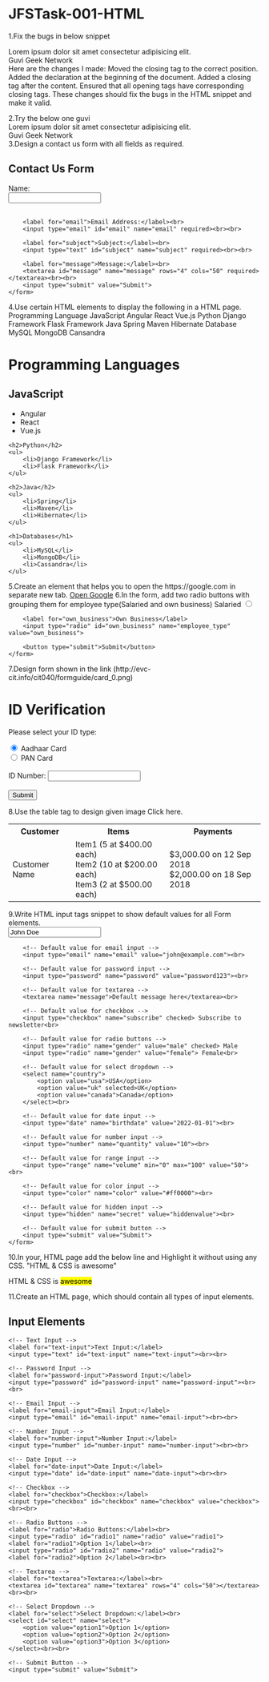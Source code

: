 # JFSTask-001-HTML
1.Fix the bugs in below snippet
    <html lang="en">
    <head>
        <title>Document
            <body>
                guvi
        </title>
    </head>
    <div>
        Lorem ipsum dolor sit amet consectetur adipisicing elit.
        <div>
            <div>
                Guvi Geek Network
            </div>
        </body>
    </html>
Here are the changes I made:
Moved the closing </title> tag to the correct position.
Added the <!DOCTYPE html> declaration at the beginning of the document.
Added a closing </body> tag after the content.
Ensured that all opening tags have corresponding closing tags.
These changes should fix the bugs in the HTML snippet and make it valid.
<!DOCTYPE html>
<html lang="en">
<head>
    <title>Document</title>
</head>
2.Try the below one
  
<html lang="en">
    <head>
        <title>Document
            <body>
                guvi
    </head>
    <div>
        Lorem ipsum dolor sit amet consectetur adipisicing elit.
        <div>
            <div>
                Guvi Geek Network
            </div>
        </body>
    </html>
    
Here are the changes I made:
The <head> section contains a <title> tag, which is properly closed.
The <body> section starts after the <head> section and contains the text "guvi".
The nested <div> tags are properly structured and closed.
These changes should fix the bugs in the HTML snippet and make it valid.
<!DOCTYPE html>
<html lang="en">
<head>
    <title>Document</title>
</head>
<body>
    guvi
    <div>
        Lorem ipsum dolor sit amet consectetur adipisicing elit.
        <div>
            <div>
                Guvi Geek Network
            </div>
        </div>
    </div>
</body>
</html>
3.Design a contact us form with all fields as required.

<!DOCTYPE html>
<html lang="en">
<head>
    <meta charset="UTF-8">
    <meta name="viewport" content="width=device-width, initial-scale=1.0">
    <title>Contact Us</title>
</head>
<body>
    <h2>Contact Us Form</h2>
    <form action="#" method="post">
        <label for="name">Name:</label><br>
        <input type="text" id="name" name="name" required><br><br>
        
        <label for="email">Email Address:</label><br>
        <input type="email" id="email" name="email" required><br><br>
        
        <label for="subject">Subject:</label><br>
        <input type="text" id="subject" name="subject" required><br><br>
        
        <label for="message">Message:</label><br>
        <textarea id="message" name="message" rows="4" cols="50" required></textarea><br><br>
        <input type="submit" value="Submit">
    </form>
</body>
</html>
4.Use certain HTML elements to display the following in a HTML page.
Programming Language
JavaScript
Angular
React
Vue.js
Python
Django Framework
Flask Framework
Java
Spring
Maven
Hibernate
Database
MySQL
MongoDB
Cansandra
<!DOCTYPE html>
<html lang="en">
<head>
    <meta charset="UTF-8">
    <meta name="viewport" content="width=device-width, initial-scale=1.0">
    <title>Programming Languages and Technologies</title>
</head>
<body>
    <h1>Programming Languages</h1>
    <h2>JavaScript</h2>
    <ul>
        <li>Angular</li>
        <li>React</li>
        <li>Vue.js</li>
    </ul>

    <h2>Python</h2>
    <ul>
        <li>Django Framework</li>
        <li>Flask Framework</li>
    </ul>

    <h2>Java</h2>
    <ul>
        <li>Spring</li>
        <li>Maven</li>
        <li>Hibernate</li>
    </ul>

    <h1>Databases</h1>
    <ul>
        <li>MySQL</li>
        <li>MongoDB</li>
        <li>Cassandra</li>
    </ul>
</body>
</html>
5.Create an element that helps you to open the https://google.com in separate new tab.
<!DOCTYPE html>
<html lang="en">
<head>
    <meta charset="UTF-8">
    <meta name="viewport" content="width=device-width, initial-scale=1.0">
    <title>Open Google in New Tab</title>
</head>
<body>
    <a href="https://google.com" target="_blank">Open Google</a>
</body>
</html>
6.In the form, add two radio buttons with grouping them for employee type(Salaried and own business)
<!DOCTYPE html>
<html lang="en">
<head>
    <meta charset="UTF-8">
    <meta name="viewport" content="width=device-width, initial-scale=1.0">
    <title>Employee Type Form</title>
</head>
<body>
    <form>
        <label for="salaried">Salaried</label>
        <input type="radio" id="salaried" name="employee_type" value="salaried">
        
        <label for="own_business">Own Business</label>
        <input type="radio" id="own_business" name="employee_type" value="own_business">
        
        <button type="submit">Submit</button>
    </form>
</body>
</html>
7.Design form shown in the link (http://evc-cit.info/cit040/formguide/card_0.png)
<!DOCTYPE html>
<html lang="en">
<head>
  <meta charset="UTF-8">
  <meta name="viewport" content="width=device-width, initial-scale=1.0">
  <title>ID Verification Form</title>
</head>
<body>
  <h1>ID Verification</h1>
  <form action="/submit" method="post">
    <p>Please select your ID type:</p>
    <input type="radio" id="aadhaar" name="id_type" value="aadhaar" checked>
    <label for="aadhaar">Aadhaar Card</label>
    <br>
    <input type="radio" id="pan" name="id_type" value="pan">
    <label for="pan">PAN Card</label>
    <br><br>
    <div id="id_number_container">
      <label for="id_number">ID Number:</label>
      <input type="text" id="id_number" name="id_number" required>
    </div>
    <br>
    <button type="submit">Submit</button>
  </form>

  <script>
    const aadhaarRadio = document.getElementById('aadhaar');
    const panRadio = document.getElementById('pan');
    const idNumberContainer = document.getElementById('id_number_container');
    const idNumberLabel = idNumberContainer.querySelector('label');

    aadhaarRadio.addEventListener('change', () => {
      idNumberLabel.textContent = 'Aadhaar Number:';
    });

    panRadio.addEventListener('change', () => {
      idNumberLabel.textContent = 'PAN Number:';
    });
  </script>
</body>
</html>

8.Use the table tag to design given image Click here.
<table>
  <tr>
    <th>Customer</th>
    <th>Items</th>
    <th>Payments</th>
  </tr>
  <tr>
    <td>Customer Name</td>
    <td>
      Item1 (5 at $400.00 each) <br>
      Item2 (10 at $200.00 each) <br>
      Item3 (2 at $500.00 each) <br>
    </td>
    <td>
      $3,000.00 on 12 Sep 2018<br>
      $2,000.00 on 18 Sep 2018
    </td>
  </tr>
</table>
9.Write HTML input tags snippet to show default values for all Form elements.
<!DOCTYPE html>
<html lang="en">
<head>
    <meta charset="UTF-8">
    <meta name="viewport" content="width=device-width, initial-scale=1.0">
    <title>Default Form Values</title>
</head>
<body>
    <form>
        <!-- Default value for text input -->
        <input type="text" name="name" value="John Doe"><br>

        <!-- Default value for email input -->
        <input type="email" name="email" value="john@example.com"><br>

        <!-- Default value for password input -->
        <input type="password" name="password" value="password123"><br>

        <!-- Default value for textarea -->
        <textarea name="message">Default message here</textarea><br>

        <!-- Default value for checkbox -->
        <input type="checkbox" name="subscribe" checked> Subscribe to newsletter<br>

        <!-- Default value for radio buttons -->
        <input type="radio" name="gender" value="male" checked> Male
        <input type="radio" name="gender" value="female"> Female<br>

        <!-- Default value for select dropdown -->
        <select name="country">
            <option value="usa">USA</option>
            <option value="uk" selected>UK</option>
            <option value="canada">Canada</option>
        </select><br>

        <!-- Default value for date input -->
        <input type="date" name="birthdate" value="2022-01-01"><br>

        <!-- Default value for number input -->
        <input type="number" name="quantity" value="10"><br>

        <!-- Default value for range input -->
        <input type="range" name="volume" min="0" max="100" value="50"><br>

        <!-- Default value for color input -->
        <input type="color" name="color" value="#ff0000"><br>

        <!-- Default value for hidden input -->
        <input type="hidden" name="secret" value="hiddenvalue"><br>

        <!-- Default value for submit button -->
        <input type="submit" value="Submit">
    </form>
</body>
</html>
10.In your, HTML page add the below line and Highlight it without using any CSS.
"HTML & CSS is awesome"

<!DOCTYPE html>
<html lang="en">
<head>
    <meta charset="UTF-8">
    <meta name="viewport" content="width=device-width, initial-scale=1.0">
    <title>Highlighted Text</title>
</head>
<body>
    <p>HTML & CSS is <mark>awesome</mark></p>
</body>
</html>
11.Create an HTML page, which should contain all types of input elements.
<!DOCTYPE html>
<html lang="en">
<head>
    <meta charset="UTF-8">
    <meta name="viewport" content="width=device-width, initial-scale=1.0">
    <title>Input Elements</title>
</head>
<body>
    <h2>Input Elements</h2>

    <!-- Text Input -->
    <label for="text-input">Text Input:</label>
    <input type="text" id="text-input" name="text-input"><br><br>

    <!-- Password Input -->
    <label for="password-input">Password Input:</label>
    <input type="password" id="password-input" name="password-input"><br><br>

    <!-- Email Input -->
    <label for="email-input">Email Input:</label>
    <input type="email" id="email-input" name="email-input"><br><br>

    <!-- Number Input -->
    <label for="number-input">Number Input:</label>
    <input type="number" id="number-input" name="number-input"><br><br>

    <!-- Date Input -->
    <label for="date-input">Date Input:</label>
    <input type="date" id="date-input" name="date-input"><br><br>

    <!-- Checkbox -->
    <label for="checkbox">Checkbox:</label>
    <input type="checkbox" id="checkbox" name="checkbox" value="checkbox"><br><br>

    <!-- Radio Buttons -->
    <label for="radio">Radio Buttons:</label><br>
    <input type="radio" id="radio1" name="radio" value="radio1">
    <label for="radio1">Option 1</label><br>
    <input type="radio" id="radio2" name="radio" value="radio2">
    <label for="radio2">Option 2</label><br><br>

    <!-- Textarea -->
    <label for="textarea">Textarea:</label><br>
    <textarea id="textarea" name="textarea" rows="4" cols="50"></textarea><br><br>

    <!-- Select Dropdown -->
    <label for="select">Select Dropdown:</label><br>
    <select id="select" name="select">
        <option value="option1">Option 1</option>
        <option value="option2">Option 2</option>
        <option value="option3">Option 3</option>
    </select><br><br>

    <!-- Submit Button -->
    <input type="submit" value="Submit">

</body>
</html>

